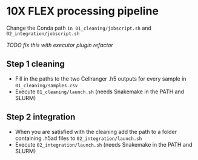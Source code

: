 # 10X FLEX processing pipeline

Change the Conda path ```in 01_cleaning/jobscript.sh``` and ```02_integration/jobscript.sh```


*TODO fix this with executor plugin refactor* 

## Step 1 cleaning
- Fill in the paths to the two Cellranger .h5 outputs for every sample in ```01_cleaning/samples.csv```
- Execute ```01_cleaning/launch.sh``` (needs Snakemake in the PATH and SLURM)

## Step 2 integration
- When you are satisfied with the cleaning add the path to a folder containing .h5ad files to ```02_integration/launch.sh```
- Execute ```02_integration/launch.sh``` (needs Snakemake in the PATH and SLURM)
